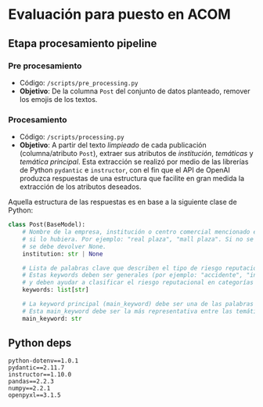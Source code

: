 # Evaluación para puesto en ACOM

## Etapa **procesamiento** pipeline

### Pre procesamiento 

- Código: `/scripts/pre_processing.py`
- **Objetivo**: De la columna `Post` del conjunto de datos
planteado, remover los emojis de los textos.

### Procesamiento

- Código: `/scripts/processing.py`
- **Objetivo**: A partir del texto *limpieado* de cada publicación
(columna/atributo `Post`), extraer sus atributos de *institución*,
*temáticas* y *temática principal*. 
Esta extracción se realizó por medio de las librerías de Python `pydantic` e `instructor`,
con el fin que el API de OpenAI produzca respuestas de una estructura
que facilite en gran medida la extracción de los atributos deseados.

Aquella estructura de las respuestas es en base a la siguiente clase de Python:

```python
class Post(BaseModel):
    # Nombre de la empresa, institución o centro comercial mencionado en la publicación,
    # si lo hubiera. Por ejemplo: "real plaza", "mall plaza". Si no se menciona ninguna,
    # se debe devolver None.
    institution: str | None

    # Lista de palabras clave que describen el tipo de riesgo reputacional implicado en la publicación.
    # Estas keywords deben ser generales (por ejemplo: "accidente", "infraestructura", "extorsión", "clausura"),
    # y deben ayudar a clasificar el riesgo reputacional en categorías amplias.
    keywords: list[str]

    # La keyword principal (main_keyword) debe ser una de las palabras listadas en el campo keywords.
    # Esta main_keyword debe ser la más representativa entre las temáticas (keywords) asociadas a la publicación.
    main_keyword: str 
```










## Python deps

```
python-dotenv==1.0.1
pydantic==2.11.7
instructor==1.10.0
pandas==2.2.3
numpy==2.2.1
openpyxl==3.1.5
```
